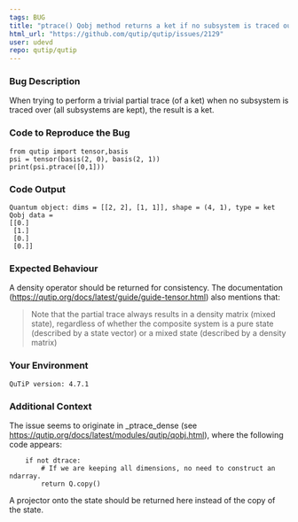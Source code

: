 ```yaml
---
tags: BUG
title: "ptrace() Qobj method returns a ket if no subsystem is traced out"
html_url: "https://github.com/qutip/qutip/issues/2129"
user: udevd
repo: qutip/qutip
---
```


### Bug Description

When trying to perform a trivial partial trace (of a ket) when no subsystem is traced over (all subsystems are kept), the result is a ket.

### Code to Reproduce the Bug

```shell
from qutip import tensor,basis
psi = tensor(basis(2, 0), basis(2, 1))
print(psi.ptrace([0,1]))
```


### Code Output

```shell
Quantum object: dims = [[2, 2], [1, 1]], shape = (4, 1), type = ket
Qobj data =
[[0.]
 [1.]
 [0.]
 [0.]]
```


### Expected Behaviour

A density operator should be returned for consistency. The documentation (https://qutip.org/docs/latest/guide/guide-tensor.html) also mentions that: 

> Note that the partial trace always results in a density matrix (mixed state), regardless of whether the composite system is a pure state (described by a state vector) or a mixed state (described by a density matrix)

### Your Environment

```shell
QuTiP version: 4.7.1
```


### Additional Context

The issue seems to originate in _ptrace_dense (see https://qutip.org/docs/latest/modules/qutip/qobj.html), where the following code appears:
```
    if not dtrace:
        # If we are keeping all dimensions, no need to construct an ndarray.
        return Q.copy()
```
A projector onto the state should be returned here instead of the copy of the state.
